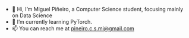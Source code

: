 - 👋 Hi, I’m Miguel Piñeiro, a Computer Science student, focusing mainly on Data Science
- 🌱 I’m currently learning PyTorch.
- 📫 You can reach me at pineiro.c.s.mi@gmail.com
  

